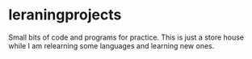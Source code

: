 # leraningprojects
Small bits of code and programs for practice.
This is just a store house while I am relearning some languages and learning new ones. 
